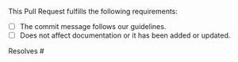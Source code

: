This Pull Request fulfills the following requirements:

- [ ] The commit message follows our guidelines.
- [ ] Does not affect documentation or it has been added or updated.

<!--
Example: Resolves #1234

This allows PRs to be resolved automatically once the PR is merged to a base
branch. The following line should be removed if the PR does not affect any open
issues.
-->

Resolves #
